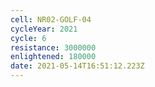 ```yaml
---
cell: NR02-GOLF-04
cycleYear: 2021
cycle: 6
resistance: 3000000
enlightened: 180000
date: 2021-05-14T16:51:12.223Z
---
```

